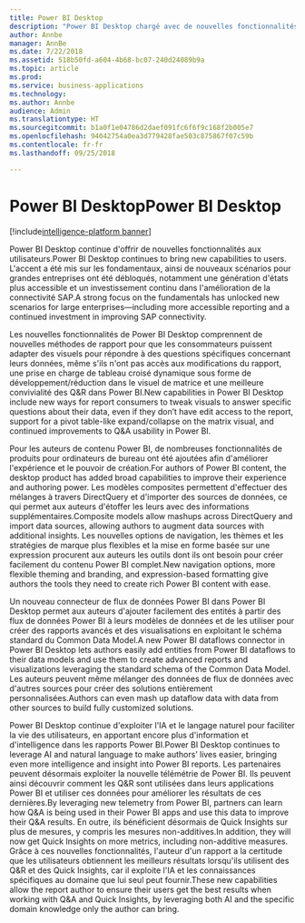 ```yaml
---
title: Power BI Desktop
description: "Power BI Desktop chargé avec de nouvelles fonctionnalités dans la version d'octobre 2018."
author: Annbe
manager: AnnBe
ms.date: 7/22/2018
ms.assetid: 518b50fd-a604-4b68-bc07-240d24089b9a
ms.topic: article
ms.prod: 
ms.service: business-applications
ms.technology: 
ms.author: Annbe
audience: Admin
ms.translationtype: HT
ms.sourcegitcommit: b1a0f1e04786d2daef091fc6f6f9c168f2b005e7
ms.openlocfilehash: 94042754a0ea3d779428fae503c875867f07c59b
ms.contentlocale: fr-fr
ms.lasthandoff: 09/25/2018

---
```

# <a name="power-bi-desktop"></a><span data-ttu-id="9ab1e-103">Power BI Desktop</span><span class="sxs-lookup"><span data-stu-id="9ab1e-103">Power BI Desktop</span></span>

[!include[intelligence-platform banner](../../includes/intelligence-platform.md)]




<span data-ttu-id="9ab1e-104">Power BI Desktop continue d'offrir de nouvelles fonctionnalités aux utilisateurs.</span><span class="sxs-lookup"><span data-stu-id="9ab1e-104">Power BI Desktop continues to bring new capabilities to users.</span></span> <span data-ttu-id="9ab1e-105">L'accent a été mis sur les fondamentaux, ainsi de nouveaux scénarios pour grandes entreprises ont été débloqués, notamment une génération d'états plus accessible et un investissement continu dans l'amélioration de la connectivité SAP.</span><span class="sxs-lookup"><span data-stu-id="9ab1e-105">A strong focus on the fundamentals has unlocked new scenarios for large enterprises—including more accessible reporting and a continued investment in improving SAP connectivity.</span></span>

<span data-ttu-id="9ab1e-106">Les nouvelles fonctionnalités de Power BI Desktop comprennent de nouvelles méthodes de rapport pour que les consommateurs puissent adapter des visuels pour répondre à des questions spécifiques concernant leurs données, même s'ils n'ont pas accès aux modifications du rapport, une prise en charge de tableau croisé dynamique sous forme de développement/réduction dans le visuel de matrice et une meilleure convivialité des Q&R dans Power BI.</span><span class="sxs-lookup"><span data-stu-id="9ab1e-106">New capabilities in Power BI Desktop include new ways for report consumers to tweak visuals to answer specific questions about their data, even if they don’t have edit access to the report, support for a pivot table-like expand/collapse on the matrix visual, and continued improvements to Q&A usability in Power BI.</span></span>

<span data-ttu-id="9ab1e-107">Pour les auteurs de contenu Power BI, de nombreuses fonctionnalités de produits pour ordinateurs de bureau ont été ajoutées afin d'améliorer l'expérience et le pouvoir de création.</span><span class="sxs-lookup"><span data-stu-id="9ab1e-107">For authors of Power BI content, the desktop product has added broad capabilities to improve their experience and authoring power.</span></span> <span data-ttu-id="9ab1e-108">Les modèles composites permettent d'effectuer des mélanges à travers DirectQuery et d'importer des sources de données, ce qui permet aux auteurs d'étoffer les leurs avec des informations supplémentaires.</span><span class="sxs-lookup"><span data-stu-id="9ab1e-108">Composite models allow mashups across DirectQuery and import data sources, allowing authors to augment data sources with additional insights.</span></span> <span data-ttu-id="9ab1e-109">Les nouvelles options de navigation, les thèmes et les stratégies de marque plus flexibles et la mise en forme basée sur une expression procurent aux auteurs les outils dont ils ont besoin pour créer facilement du contenu Power BI complet.</span><span class="sxs-lookup"><span data-stu-id="9ab1e-109">New navigation options, more flexible theming and branding, and expression-based formatting give authors the tools they need to create rich Power BI content with ease.</span></span>

<span data-ttu-id="9ab1e-110">Un nouveau connecteur de flux de données Power BI dans Power BI Desktop permet aux auteurs d'ajouter facilement des entités à partir des flux de données Power BI à leurs modèles de données et de les utiliser pour créer des rapports avancés et des visualisations en exploitant le schéma standard du Common Data Model.</span><span class="sxs-lookup"><span data-stu-id="9ab1e-110">A new Power BI dataflows connector in Power BI Desktop lets authors easily add entities from Power BI dataflows to their data models and use them to create advanced reports and visualizations leveraging the standard schema of the Common Data Model.</span></span> <span data-ttu-id="9ab1e-111">Les auteurs peuvent même mélanger des données de flux de données avec d'autres sources pour créer des solutions entièrement personnalisées.</span><span class="sxs-lookup"><span data-stu-id="9ab1e-111">Authors can even mash up dataflow data with data from other sources to build fully customized solutions.</span></span> 

<span data-ttu-id="9ab1e-112">Power BI Desktop continue d'exploiter l'IA et le langage naturel pour faciliter la vie des utilisateurs, en apportant encore plus d'information et d'intelligence dans les rapports Power BI.</span><span class="sxs-lookup"><span data-stu-id="9ab1e-112">Power BI Desktop continues to leverage AI and natural language to make authors’ lives easier, bringing even more intelligence and insight into Power BI reports.</span></span>
<span data-ttu-id="9ab1e-113">Les partenaires peuvent désormais exploiter la nouvelle télémétrie de Power BI. Ils peuvent ainsi découvrir comment les Q&R sont utilisées dans leurs applications Power BI et utiliser ces données pour améliorer les résultats de ces dernières.</span><span class="sxs-lookup"><span data-stu-id="9ab1e-113">By leveraging new telemetry from Power BI, partners can learn how Q&A is being used in their Power BI apps and use this data to improve their Q&A results.</span></span> <span data-ttu-id="9ab1e-114">En outre, ils bénéficient désormais de Quick Insights sur plus de mesures, y compris les mesures non-additives.</span><span class="sxs-lookup"><span data-stu-id="9ab1e-114">In addition, they will now get Quick Insights on more metrics, including non-additive measures.</span></span> <span data-ttu-id="9ab1e-115">Grâce à ces nouvelles fonctionnalités, l'auteur d'un rapport a la certitude que les utilisateurs obtiennent les meilleurs résultats lorsqu'ils utilisent des Q&R et des Quick Insights, car il exploite l'IA et les connaissances spécifiques au domaine que lui seul peut fournir.</span><span class="sxs-lookup"><span data-stu-id="9ab1e-115">These new capabilities allow the report author to ensure their users get the best results when working with Q&A and Quick Insights, by leveraging both AI and the specific domain knowledge only the author can bring.</span></span>

